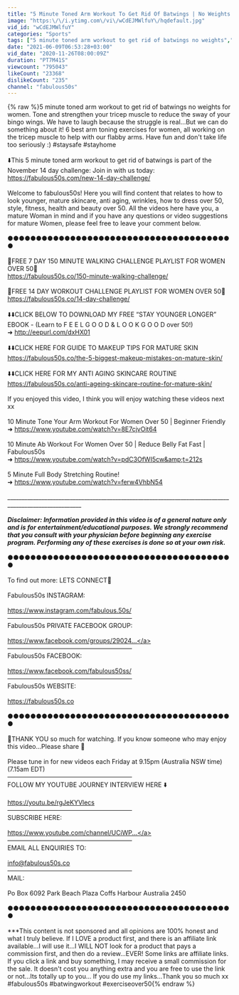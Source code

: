```yaml
---
title: "5 Minute Toned Arm Workout To Get Rid Of Batwings | No Weights!"
image: "https:\/\/i.ytimg.com\/vi\/wCdEJMWlfuY\/hqdefault.jpg"
vid_id: "wCdEJMWlfuY"
categories: "Sports"
tags: ["5 minute toned arm workout to get rid of batwings no weights","toned arms","arm workout for women"]
date: "2021-06-09T06:53:28+03:00"
vid_date: "2020-11-26T08:00:09Z"
duration: "PT7M41S"
viewcount: "795043"
likeCount: "23368"
dislikeCount: "235"
channel: "fabulous50s"
---
```

{% raw %}5 minute toned arm workout to get rid of batwings no weights for women. Tone and strengthen your tricep muscle to reduce the sway of your bingo wings. We have to laugh because the struggle is real...But we can do something about it!  6 best arm toning exercises for women, all working on the tricep muscle to help with our flabby arms. Have fun and don't take life too seriously :) #staysafe #stayhome<br /><br />⬇️This 5 minute toned arm workout to get rid of batwings is part of the November 14 day challenge: Join in with us today: <a rel="nofollow" target="blank" href="https://fabulous50s.com/new-14-day-challenge/">https://fabulous50s.com/new-14-day-challenge/</a><br /><br />Welcome to fabulous50s! Here you will find content that relates to how to look younger, mature skincare, anti aging, wrinkles, how to dress over 50, style, fitness, health and beauty over 50. All the videos here have you, a mature Woman in mind and if you have any questions or video suggestions for mature Women, please feel free to leave your comment below.<br /><br />●●●●●●●●●●●●●●●●●●●●●●●●●●●●●●●●●●●●●●●●<br /> <br />💪FREE 7 DAY 150 MINUTE WALKING CHALLENGE PLAYLIST FOR WOMEN OVER 50💪<br /><a rel="nofollow" target="blank" href="https://fabulous50s.co/150-minute-walking-challenge/">https://fabulous50s.co/150-minute-walking-challenge/</a><br /> <br />💪FREE 14 DAY WORKOUT CHALLENGE PLAYLIST FOR WOMEN OVER 50💪<br /><a rel="nofollow" target="blank" href="https://fabulous50s.co/14-day-challenge/">https://fabulous50s.co/14-day-challenge/</a><br /> <br />⬇️⬇️CLICK BELOW TO DOWNLOAD MY FREE “STAY YOUNGER LONGER” EBOOK - (Learn to F E E L G O O D &amp; L O O K G O O D over 50!)<br />➜ <a rel="nofollow" target="blank" href="http://eepurl.com/dxHX01">http://eepurl.com/dxHX01</a> <br /> <br />⬇️⬇️CLICK HERE FOR GUIDE TO MAKEUP TIPS FOR MATURE SKIN<br /><a rel="nofollow" target="blank" href="https://fabulous50s.co/the-5-biggest-makeup-mistakes-on-mature-skin/">https://fabulous50s.co/the-5-biggest-makeup-mistakes-on-mature-skin/</a><br /> <br />⬇️⬇️CLICK HERE FOR MY ANTI AGING SKINCARE ROUTINE<br /><a rel="nofollow" target="blank" href="https://fabulous50s.co/anti-ageing-skincare-routine-for-mature-skin/">https://fabulous50s.co/anti-ageing-skincare-routine-for-mature-skin/</a><br /> <br />If you enjoyed this video, I think you will enjoy watching these videos next xx<br /> <br />10 Minute Tone Your Arm Workout For Women Over 50 | Beginner Friendly<br />➜ <a rel="nofollow" target="blank" href="https://www.youtube.com/watch?v=8E7cjvOit64">https://www.youtube.com/watch?v=8E7cjvOit64</a><br /> <br />10 Minute Ab Workout For Women Over 50 | Reduce Belly Fat Fast | Fabulous50s<br />➜ <a rel="nofollow" target="blank" href="https://www.youtube.com/watch?v=pdC3OfWI5cw&amp;t=212s">https://www.youtube.com/watch?v=pdC3OfWI5cw&amp;t=212s</a><br /> <br />5 Minute Full Body Stretching Routine!<br />➜ <a rel="nofollow" target="blank" href="https://www.youtube.com/watch?v=ferw4VhbN54">https://www.youtube.com/watch?v=ferw4VhbN54</a><br /> <br />________________________________________________________________________________________________________<br /> <br />***Disclaimer: Information provided in this video is of a general nature only and is for entertainment/educational purposes. We strongly recommend that you consult with your physician before beginning any exercise program. Performing any of these exercises is done so at your own risk.***<br /> <br />●●●●●●●●●●●●●●●●●●●●●●●●●●●●●●●●●●●●●●●●<br /> <br />To find out more: LETS CONNECT👋 <br /> <br />Fabulous50s INSTAGRAM: <br /> <br /><a rel="nofollow" target="blank" href="https://www.instagram.com/fabulous.50s/">https://www.instagram.com/fabulous.50s/</a> <br />————————————————————<br />Fabulous50s PRIVATE FACEBOOK GROUP: <br /> <br /><a rel="nofollow" target="blank" href="https://www.facebook.com/groups/29024...">https://www.facebook.com/groups/29024...</a> <br />————————————————————<br />Fabulous50s FACEBOOK: <br /> <br /><a rel="nofollow" target="blank" href="https://www.facebook.com/fabulous50ss/">https://www.facebook.com/fabulous50ss/</a> <br />————————————————————<br />Fabulous50s WEBSITE: <br /> <br /><a rel="nofollow" target="blank" href="https://fabulous50s.co">https://fabulous50s.co</a> <br /> <br />●●●●●●●●●●●●●●●●●●●●●●●●●●●●●●●●●●●●●●●●<br /> <br />🙏THANK YOU so much for watching. If you know someone who may enjoy this video...Please share 🙏 <br /> <br />Please tune in for new videos each Friday at 9.15pm (Australia NSW time) (7.15am EDT)<br />————————————————————<br />FOLLOW MY YOUTUBE JOURNEY INTERVIEW HERE ⬇️<br /> <br /> <a rel="nofollow" target="blank" href="https://youtu.be/rgJeKYVlecs">https://youtu.be/rgJeKYVlecs</a> <br />————————————————————<br />SUBSCRIBE HERE: <br /> <br /><a rel="nofollow" target="blank" href="https://www.youtube.com/channel/UCiWP...">https://www.youtube.com/channel/UCiWP...</a> <br />————————————————————<br />EMAIL ALL ENQUIRIES TO: <br /> <br />info@fabulous50s.co <br />————————————————————<br />MAIL: <br /> <br />Po Box 6092 Park Beach Plaza Coffs Harbour Australia 2450 <br /> <br />●●●●●●●●●●●●●●●●●●●●●●●●●●●●●●●●●●●●●●●●<br /> <br />***This content is not sponsored and all opinions are 100% honest and what I truly believe. If I LOVE a product first, and there is an affiliate link available...I will use it...I WILL NOT look for a product that pays a commission first, and then do a review...EVER! Some links are affiliate links. If you click a link and buy something, I may receive a small commission for the sale. It doesn't cost you anything extra and you are free to use the link or not...Its totally up to you... If you do use my links...Thank you so much xx <br />#fabulous50s #batwingworkout #exerciseover50{% endraw %}
